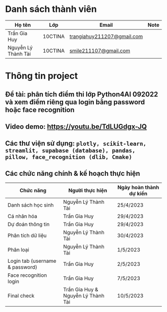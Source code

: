 # Danh sách thành viên
| Họ tên | Lớp | Email | Note |
| -------- | -------- | --------| ----- |
| Trần Gia Huy | 10CTINA | trangiahuy211207@gmail.com | |
| Nguyễn Lý Thành Tài | 10CTINA | smile211107@gmail.com | |
# Thông tin project
## Đề tài: phân tích điểm thi lớp Python4AI 092022 và xem điểm riêng qua login bằng password hoặc face recognition
## Video demo: https://youtu.be/TdLUGdgx-JQ
## Các thư viện sử dụng: `plotly, scikit-learn, streamlit, supabase (database), pandas, pillow, face_recognition (dlib, Cmake)`
## Các chức năng chính & kế hoạch thực hiện
| Chức năng | Người thực hiện | Ngày hoàn thành dự kiến |
| --------- | --------------- | ----------------------- |
| Danh sách học sinh | Nguyễn Lý Thành Tài | 25/4/2023 |
| Cá nhân hóa | Trần Gia Huy | 29/4/2023 |
| Dự đoán thông tin | Trần Gia Huy | 29/4/2023 |
| Phân tích dữ liệu | Nguyễn Lý Thành Tài | 30/4/2023 |
| Phân loại | Nguyễn Lý Thành Tài | 1/5/2023 |
| Login tab (username & password) | Trần Gia Huy | 2/5/2023 |
| Face recognition login | Trần Gia Huy | 7/5/2023 |
| Final check | Trần Gia Huy & Nguyễn Lý Thành Tài | 10/5/2023 |
